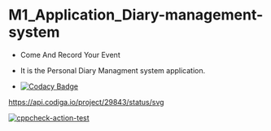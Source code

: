 # M1_Application_Diary-management-system

* Come And Record Your Event

* It is the Personal Diary Managment system application.

* [![Codacy Badge](https://app.codacy.com/project/badge/Grade/603c8843fb104947895b19857234abd4)](https://www.codacy.com/gh/Kapgate/M1_Application_Diary-management-system/dashboard?utm_source=github.com&amp;utm_medium=referral&amp;utm_content=Kapgate/M1_Application_Diary-management-system&amp;utm_campaign=Badge_Grade)


https://api.codiga.io/project/29843/status/svg

[![cppcheck-action-test](https://github.com/Kapgate/M1_Application_Diary-management-system/actions/workflows/cppcheck.yml/badge.svg)](https://github.com/Kapgate/M1_Application_Diary-management-system/actions/workflows/cppcheck.yml)
